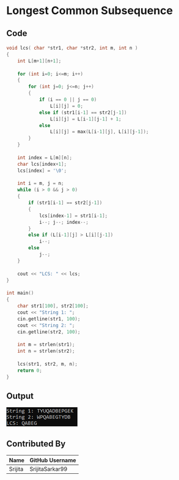 # Longest Common Subsequence

## Code

```C++
void lcs( char *str1, char *str2, int m, int n ) 
{ 
	int L[m+1][n+1]; 

	for (int i=0; i<=m; i++) 
	{ 
		for (int j=0; j<=n; j++) 
		{ 
            if (i == 0 || j == 0) 
                L[i][j] = 0; 
            else if (str1[i-1] == str2[j-1]) 
                L[i][j] = L[i-1][j-1] + 1; 
            else
                L[i][j] = max(L[i-1][j], L[i][j-1]); 
		} 
	} 

	int index = L[m][n]; 
	char lcs[index+1]; 
	lcs[index] = '\0'; 
 
	int i = m, j = n; 
	while (i > 0 && j > 0) 
	{ 
		if (str1[i-1] == str2[j-1]) 
		{ 
			lcs[index-1] = str1[i-1]; 
			i--; j--; index--;	
		} 
		else if (L[i-1][j] > L[i][j-1]) 
			i--; 
		else
			j--; 
	} 

	cout << "LCS: " << lcs; 
} 

int main() 
{ 
	char str1[100], str2[100];
	cout << "String 1: ";
	cin.getline(str1, 100);
	cout << "String 2: ";
	cin.getline(str2, 100);

	int m = strlen(str1); 
	int n = strlen(str2); 

	lcs(str1, str2, m, n); 
	return 0; 
} 

```

## Output
 
![LCS image](LCS_example.png?raw=true "LCS_example")   

## Contributed By

| Name | GitHub Username | 
| --- | --- | 
| Srijita | SrijitaSarkar99 | 
